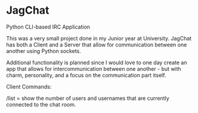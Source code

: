 # JagChat
 Python CLI-based IRC Application

This was a very small project done in my Junior year at University. JagChat has both a Client and a Server that allow for communication between one another using Python sockets.

Additional functionality is planned since I would love to one day create an app that allows for intercommunication between one another - but with charm, personality, and a focus on the communication part itself.

Client Commands:

/list = show the number of users and usernames that are currently connected to the chat room.
